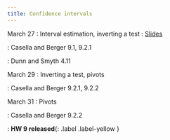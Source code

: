 ```yaml
---
title: Confidence intervals
---
```


March 27
: Interval estimation, inverting a test
  : [Slides](https://sta711-s23.github.io/slides/lecture_29.pdf)
  
: Casella and Berger 9.1, 9.2.1

: Dunn and Smyth 4.11

March 29
: Inverting a test, pivots

: Casella and Berger 9.2.1, 9.2.2

March 31
: Pivots

: Casella and Berger 9.2.2

: **HW 9 released**{: .label .label-yellow }
